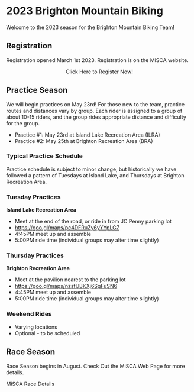 # 2023 Brighton Mountain Biking

Welcome to the 2023 season for the Brighton Mountain Biking Team!

## Registration

Registration opened March 1st 2023. Registration is on the MiSCA website. 

<center>
<v-btn href='https://ccnbikes.com/#!/events/brighton-area-schools-2023'>Click Here to Register Now!</v-btn>
</center>

<!-- ## Kick Off Meeting

We will be hosting a season kickoff meeting at Brighton Highschool on (tenative) April 13th, 2023

<v-btn href='https://fb.me/e/2vizshZpY'>Facebook Event Details</v-btn> -->

## Practice Season

We will begin practices on May 23rd! For those new to the team, practice routes and distances vary by group. Each rider is assigned to a group of about 10-15 riders, and the group rides appropriate distance and difficulty for the group.

- Practice #1: May 23rd at Island Lake Recreation Area (ILRA)
- Practice #2: May 25th at Brighton Recreation Area (BRA)

### Typical Practice Schedule

Practice schedule is subject to minor change, but historically we have followed a pattern of Tuesdays at Island Lake, and Thursdays at Brighton Recreation Area.

### Tuesday Practices 

**Island Lake Recreation Area**
- Meet at the end of the road, or ride in from JC Penny parking lot
- https://goo.gl/maps/pc4DFRuZy6yYYpLG7
- 4:45PM meet up and assemble
- 5:00PM ride time (individual groups may alter time slightly)

### Thursday Practices

**Brighton Recreation Area**
- Meet at the pavilion nearest to the parking lot 
- https://goo.gl/maps/nzsfUBKXj6SgFuSN6
- 4:45PM meet up and assemble
- 5:00PM ride time (individual groups may alter time slightly)

### Weekend Rides

- Varying locations 
- Optional - to be scheduled


## Race Season

Race Season begins in August. Check Out the MiSCA Web Page for more details. 

<v-btn href='https://www.miscabike.org/misca-race-series/'>MiSCA Race Details</v-btn>

